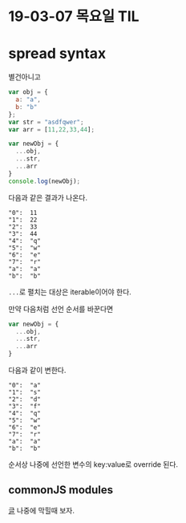 # 19-03-07 목요일 TIL
# spread syntax
별건아니고
```javascript
var obj = {
  a: "a",
  b: "b"
};
var str = "asdfqwer";
var arr = [11,22,33,44];

var newObj = {
  ...obj,
  ...str,
  ...arr
}
console.log(newObj);
```
다음과 같은 결과가 나온다.
```
"0":  11
"1":  22
"2":  33
"3":  44
"4":  "q"
"5":  "w"
"6":  "e"
"7":  "r"
"a":  "a"
"b":  "b"
```
`...`로 펼치는 대상은 iterable이어야 한다.

만약 다음처럼 선언 순서를 바꾼다면
```javascript
var newObj = {
  ...obj,
  ...str,
  ...arr
}
```
다음과 같이 변한다.
```
"0":  "a"
"1":  "s"
"2":  "d"
"3":  "f"
"4":  "q"
"5":  "w"
"6":  "e"
"7":  "r"
"a":  "a"
"b":  "b"
```
순서상 나중에 선언한 변수의 key:value로 override 된다.


## commonJS modules
[글](https://www.sitepoint.com/understanding-module-exports-exports-node-js/)
나중에 막힐때 보자.
<!--stackedit_data:
eyJoaXN0b3J5IjpbLTE1OTYzNjA4OV19
-->